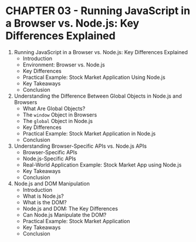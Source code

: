 # CHAPTER 03 - Running JavaScript in a Browser vs. Node.js: Key Differences Explained

1. Running JavaScript in a Browser vs. Node.js: Key Differences Explained
    - Introduction
    - Environment: Browser vs. Node.js
    - Key Differences
    - Practical Example: Stock Market Application Using Node.js
    - Key Takeaways
    - Conclusion
2. Understanding the Difference Between Global Objects in Node.js and Browsers
    - What Are Global Objects?
    - The `window` Object in Browsers
    - The `global` Object in Node.js
    - Key Differences
    - Practical Example: Stock Market Application in Node.js
    - Conclusion
3. Understanding Browser-Specific APIs vs. Node.js APIs
    - Browser-Specific APIs
    - Node.js-Specific APIs
    - Real-World Application Example: Stock Market App using Node.js
    - Key Takeaways
    - Conclusion
4. Node.js and DOM Manipulation
    - Introduction
    - What is Node.js?
    - What is the DOM?
    - Node.js and DOM: The Key Differences
    - Can Node.js Manipulate the DOM?
    - Practical Example: Stock Market Application
    - Key Takeaways
    - Conclusion
